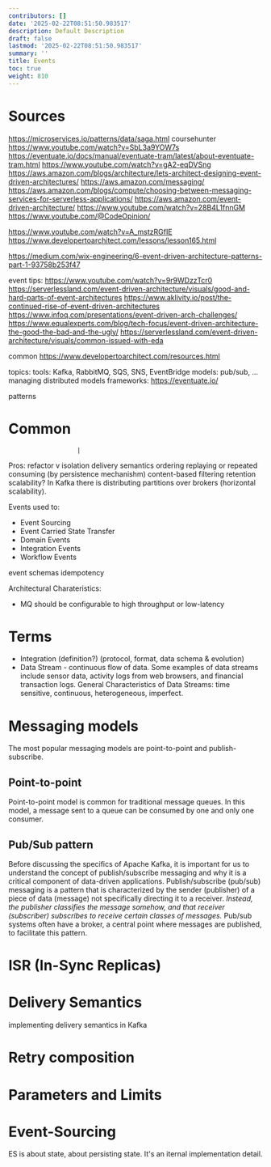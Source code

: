 ```yaml
---
contributors: []
date: '2025-02-22T08:51:50.983517'
description: Default Description
draft: false
lastmod: '2025-02-22T08:51:50.983517'
summary: ''
title: Events
toc: true
weight: 810
---
```


# Sources

https://microservices.io/patterns/data/saga.html
coursehunter
https://www.youtube.com/watch?v=SbL3a9YOW7s
https://eventuate.io/docs/manual/eventuate-tram/latest/about-eventuate-tram.html
https://www.youtube.com/watch?v=gA2-eqDVSng
https://aws.amazon.com/blogs/architecture/lets-architect-designing-event-driven-architectures/
https://aws.amazon.com/messaging/
https://aws.amazon.com/blogs/compute/choosing-between-messaging-services-for-serverless-applications/
https://aws.amazon.com/event-driven-architecture/
https://www.youtube.com/watch?v=28B4L1fnnGM
https://www.youtube.com/@CodeOpinion/

https://www.youtube.com/watch?v=A_mstzRGfIE
https://www.developertoarchitect.com/lessons/lesson165.html

https://medium.com/wix-engineering/6-event-driven-architecture-patterns-part-1-93758b253f47

event tips:
https://www.youtube.com/watch?v=9r9WDzzTcr0
https://serverlessland.com/event-driven-architecture/visuals/good-and-hard-parts-of-event-architectures
https://www.aklivity.io/post/the-continued-rise-of-event-driven-architectures
https://www.infoq.com/presentations/event-driven-arch-challenges/
https://www.equalexperts.com/blog/tech-focus/event-driven-architecture-the-good-the-bad-and-the-ugly/
https://serverlessland.com/event-driven-architecture/visuals/common-issued-with-eda

common https://www.developertoarchitect.com/resources.html


topics:
tools: Kafka, RabbitMQ, SQS, SNS, EventBridge
models: pub/sub, ...
managing distributed models
frameworks: 
https://eventuate.io/


patterns


# Common
					   |
Pros: refactor v 
isolation
delivery semantics
ordering
replaying or repeated consuming (by persistence mechanishm)
content-based filtering
retention
scalability? In Kafka there is distributing partitions over brokers (horizontal scalability). 

Events used to:
- Event Sourcing
- Event Carried State Transfer
- Domain Events
- Integration Events
- Workflow Events

event schemas
idempotency 




Architectural Charateristics:
- MQ should be configurable to high throughput or low-latency



# Terms
- Integration (definition?) (protocol, format, data schema & evolution)
- Data Stream - continuous flow of data. Some examples of data streams include sensor data, activity logs from web browsers, and financial transaction logs. General Characteristics of Data Streams: time sensitive, continuous, heterogeneous, imperfect. 


# Messaging models

The most popular messaging models are point-to-point and publish-subscribe. 

## Point-to-point
Point-to-point model is common for traditional message queues. In this model, a message sent to a queue can be consumed by one and only one consumer. 

## Pub/Sub pattern
Before discussing the specifics of Apache Kafka, it is important for us to understand the concept of publish/subscribe messaging and why it is a critical component of data-driven applications. Publish/subscribe (pub/sub) messaging is a pattern that is characterized by the sender (publisher) of a piece of data (message) not specifically directing it to a receiver. *Instead, the publisher classifies the message somehow, and that receiver (subscriber) subscribes to receive certain classes of messages.* Pub/sub systems often have a broker, a central point where messages are published, to facilitate this pattern.





# ISR (In-Sync Replicas)


# Delivery Semantics
implementing delivery semantics in Kafka


# Retry composition



# Parameters and Limits


# Event-Sourcing

ES is about state, about persisting state. It's an iternal implementation detail. 